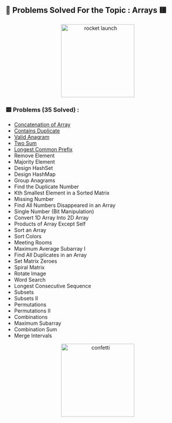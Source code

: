 ## 🚀 Problems Solved For the Topic : Arrays 🟨

<p align="center">
  <!-- Quirky “let’s dive in” rocket launch -->
  <img src="https://media2.giphy.com/media/v1.Y2lkPTc5MGI3NjExdTZ4cjIxbzF3M2swNGVqcWp0eGNueG8wdGc0bnIwdHhxcDFvbTU0cCZlcD12MV9pbnRlcm5hbF9naWZfYnlfaWQmY3Q9Zw/6FWpozKBgrQD4MZwDC/giphy.gif" width="200" alt="rocket launch" />
</p>

### 🟨 Problems (35 Solved) :

* [Concatenation of Array](/Arrays/Concatenation_of_Array.py)  
* [Contains Duplicate](/Arrays/Contains_Duplicate.py)  
* [Valid Anagram](/Arrays/Valid_Anagram.py)  
* [Two Sum](/Arrays/Two_Sum.py)  
* [Longest Common Prefix](/Arrays/Longest_Common_Prefix.py)  
* Remove Element  
* Majority Element  
* Design HashSet  
* Design HashMap  
* Group Anagrams  
* Find the Duplicate Number  
* Kth Smallest Element in a Sorted Matrix  
* Missing Number  
* Find All Numbers Disappeared in an Array  
* Single Number (Bit Manipulation)  
* Convert 1D Array Into 2D Array  
* Products of Array Except Self  
* Sort an Array  
* Sort Colors  
* Meeting Rooms  
* Maximum Average Subarray I  
* Find All Duplicates in an Array  
* Set Matrix Zeroes  
* Spiral Matrix  
* Rotate Image  
* Word Search  
* Longest Consecutive Sequence  
* Subsets  
* Subsets II  
* Permutations  
* Permutations II  
* Combinations  
* Maximum Subarray  
* Combination Sum  
* Merge Intervals  

<p align="center">
  <!-- A festive confetti burst at the end -->
  <img src="https://media.giphy.com/media/3o6Mbbs879ozZ9Yic0/giphy.gif" width="200" alt="confetti" />
</p>
